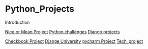 # Python_Projects
 
Introduction

[Nice or Mean Project](https://github.com/TravisHeckel/Python_Projects/tree/main/Nice_or_Mean_Project)
[Python challenges](https://github.com/TravisHeckel/Python_Projects/tree/main/Python%20Challenges)
[Django projects]()

[Checkbook Project]()
[Djange University]()
[pycharm Project]()
[Tech_project]()
